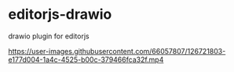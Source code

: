 # editorjs-drawio
drawio plugin for editorjs


https://user-images.githubusercontent.com/66057807/126721803-e177d004-1a4c-4525-b00c-379466fca32f.mp4

